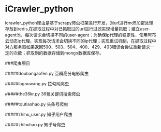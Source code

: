 # iCrawler_python
icrawler_python爬虫是基于scrapy爬虫框架进行开发，对url进行md5加密处理存放到redis,在抓取过程中对已抓取过的url进行过滤实现增量抓取；建立user-agent池，每次请求会切换不同的user-agent；为确保ip代理的稳定性，使用阿布云动态ip代理，实现每次请求会切换不同的ip代理；实现重试机制，在抓取过程中对方服务器如果返回500、503、504、400、429、403错误会尝试重新请求一定的次数；抓取到的数据存储到mongo数据库保存。

###爬虫项目

#####doubangaofen.py    豆瓣高分电影爬虫

#####lagouwang.py       拉勾网爬虫

#####the36kr.py         36氪关键词搜索爬虫

#####toutiaohao.py      头条号爬虫

#####zhihu_user.py      知乎用户爬虫

#####zhihuhao.py        知乎号爬虫